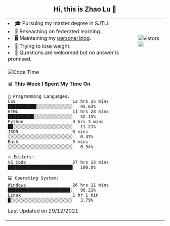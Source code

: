 <h2 align="center"> Hi, this is Zhao Lu 👋</h2>

<table style="overflow:hidden;">
    <tr> 
        <td>
            <li>🎓 Pursuing my master degree in SJTU.</li>
            <li>🌱 Reseaching on federated learning.</li>
            <li>🖥️ Maintaining my <a href="https://ifarewell.xyz">personal blog</a>.</li>
            <li>💪 Trying to lose weight.</li>
            <li>💬 Questions are welcomed but no answer is promised.</li> 
        </td>
        <td>
            <img src="https://visitor-badge.glitch.me/badge?page_id=ifarewell" alt="vistors" />
        <br>
          <img src="https://github-readme-stats.vercel.app/api?username=ifarewell&theme=graywhite&hide=prs,contribs&show_icons=true&hide_border=true&icon_color=CE1D2D&text_color=718096&bg_color=ffffff&hide_title=true" />
        </td>
    </tr>
    <tr>
        <td colspan="2">
            
<!--START_SECTION:waka-->
![Code Time](http://img.shields.io/badge/Code%20Time-89%20hrs%2031%20mins-blue)

📊 **This Week I Spent My Time On** 

```text
💬 Programming Languages: 
CSS                      12 hrs 25 mins      ███████████░░░░░░░░░░░░░░   45.63% 
HTML                     11 hrs 28 mins      ██████████░░░░░░░░░░░░░░░   42.15% 
Python                   3 hrs 3 mins        ██░░░░░░░░░░░░░░░░░░░░░░░   11.21% 
JSON                     6 mins              ░░░░░░░░░░░░░░░░░░░░░░░░░   0.43% 
Bash                     5 mins              ░░░░░░░░░░░░░░░░░░░░░░░░░   0.34%

🔥 Editors: 
VS Code                  27 hrs 13 mins      █████████████████████████   100.0%

💻 Operating System: 
Windows                  26 hrs 11 mins      ████████████████████████░   96.21% 
Linux                    1 hr 1 min          █░░░░░░░░░░░░░░░░░░░░░░░░   3.79%

```


 Last Updated on 29/12/2021
<!--END_SECTION:waka-->
            
</td></tr>
</table>

